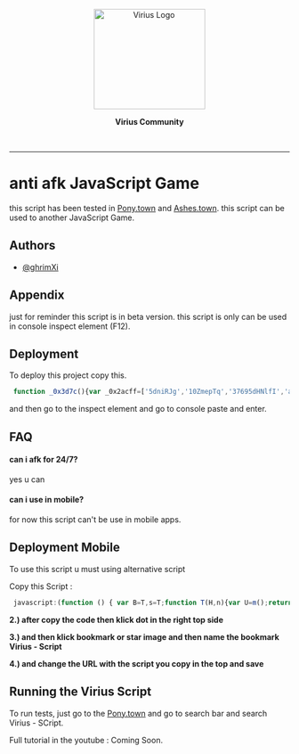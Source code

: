 <p align="center"><a href="http://qira.eu.org" target="_blank"><img src="https://i.ibb.co/gt8XvvN/logo-viriustrade.png" width="200" height="180" alt="Virius Logo">
<!--   <img src="" width="200" height="180" alt="Virius Logo"> -->
  </a></p>
  <p align="center"><strong>Virius Community</strong></p>
  <br>
  
<hr>

# anti afk JavaScript Game

this script has been tested in [Pony.town](https://pony.town)
and [Ashes.town](https://ashes.town). this script can be used to another JavaScript Game.


## Authors

- [@ghrimXi](https://www.github.com/qiraxyz)


## Appendix

just for reminder this script is in beta version. this script is only can be used in console inspect element (F12).

## Deployment

To deploy this project copy this.

```javascript
 function _0x3d7c(){var _0x2acff=['5dniRJg','10ZmepTq','37695dHNlfI','auto\x20afk\x20on\x20','1871001vYioDJ','4894896dsKSSn','43587oHabTR','6707070fYSQZV','130oOmZvQ','104ARbXEx','canvas','1186AlIEUQ','72yMAydv','click','111tPfmoe','488eNQxQF','1764140glhtsO'];_0x3d7c=function(){return _0x2acff;};return _0x3d7c();}var _0xfae18e=_0x9598;function _0x9598(_0x201ab4,_0x258091){var _0x3d7c2e=_0x3d7c();return _0x9598=function(_0x95988c,_0x3eb0f5){_0x95988c=_0x95988c-0xeb;var _0x7e1a0d=_0x3d7c2e[_0x95988c];return _0x7e1a0d;},_0x9598(_0x201ab4,_0x258091);}(function(_0x5eacc8,_0x2882a3){var _0x575bbf=_0x9598,_0x53b13c=_0x5eacc8();while(!![]){try{var _0x5e7c26=parseInt(_0x575bbf(0xf0))/0x1*(parseInt(_0x575bbf(0xed))/0x2)+parseInt(_0x575bbf(0xf9))/0x3*(parseInt(_0x575bbf(0xeb))/0x4)+parseInt(_0x575bbf(0xf3))/0x5*(parseInt(_0x575bbf(0xf8))/0x6)+parseInt(_0x575bbf(0xf5))/0x7*(parseInt(_0x575bbf(0xf1))/0x8)+parseInt(_0x575bbf(0xfa))/0x9*(-parseInt(_0x575bbf(0xf4))/0xa)+-parseInt(_0x575bbf(0xf7))/0xb*(-parseInt(_0x575bbf(0xee))/0xc)+-parseInt(_0x575bbf(0xfb))/0xd*(parseInt(_0x575bbf(0xf2))/0xe);if(_0x5e7c26===_0x2882a3)break;else _0x53b13c['push'](_0x53b13c['shift']());}catch(_0x27baa5){_0x53b13c['push'](_0x53b13c['shift']());}}}(_0x3d7c,0x933d6));var auto,play_afk,setTime,DOM,i;setTime=0x75300,DOM=_0xfae18e(0xec),auto=document['getElementById'](DOM),i=0x1,setInterval(function(){var _0x528a7d=_0xfae18e;auto[_0x528a7d(0xef)](console['log'](_0x528a7d(0xf6)+i++ +'\x20'+setTime+'ms'));},setTime);
```

and then go to the inspect element and go to console paste and enter.

## FAQ

#### can i afk for 24/7?

yes u can

#### can i use in mobile?

for now this script can't be use in mobile apps.


## Deployment Mobile

To use this script u must using alternative script

Copy this Script :
```javascript
 javascript:(function () { var B=T,s=T;function T(H,n){var U=m();return T=function(N,r){N=N-0x121;var Y=U[N];return Y;},T(H,n);}(function(H,n){var Y=T,e=T,f=T,F=T,U=H();while(!![]){try{var N=parseInt(Y(0x124))/0x1*(-parseInt(Y(0x129))/0x2)+-parseInt(f(0x127))/0x3+-parseInt(f(0x121))/0x4+-parseInt(e(0x125))/0x5*(-parseInt(Y(0x12b))/0x6)+-parseInt(F(0x12c))/0x7+-parseInt(e(0x12a))/0x8+parseInt(e(0x128))/0x9;if(N===n)break;else U['push'](U['shift']());}catch(r){U['push'](U['shift']());}}}(m,0x20a8e));function m(){var O=['canvas','canceled\x20auto\x20afk\x20script','40761XupNLn','35465OXHzlD','klick\x20ok','659424URuZOO','8004708BacSwg','2WrquAw','1343976CXtFLX','90KAKJWw','1598219ZnXZBf','click','820600COPgvd'];m=function(){return O;};return m();}confirm(B(0x126))?setInterval(function(){var j=B,E=B;document[%27getElementById%27](j(0x122))[j(0x12d)]();},0xc8):alert(B(0x123)); })();
```
**2.) after copy the code then klick dot in the right top side**

**3.) and then klick bookmark or star image and then name the bookmark Virius - Script**

**4.) and change the URL with the script you copy in the top and save**

## Running the Virius Script

To run tests, just go to the [Pony.town](https://pony.town) and go to search bar and search Virius - SCript.

Full tutorial in the youtube : Coming Soon.

